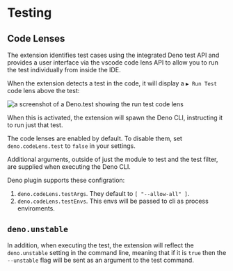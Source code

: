 # Testing

## Code Lenses

The extension identifies test cases using the integrated Deno test API and
provides a user interface via the vscode code lens API to allow you to run the
test individually from inside the IDE.

When the extension detects a test in the code, it will display a `▶ Run Test`
code lens above the test:

![a screenshot of a Deno.test showing the run test code lens](../screenshots/deno_test_code_lens.png "example of the test code lens")

When this is activated, the extension will spawn the Deno CLI, instructing it to
run just that test.

The code lenses are enabled by default. To disable them, set
`deno.codeLens.test` to `false` in your settings.

Additional arguments, outside of just the module to test and the test filter,
are supplied when executing the Deno CLI. 

Deno plugin supports these configration:

1. `deno.codeLens.testArgs`. They default to `[ "--allow-all" ]`. 
2. `deno.codeLens.testEnvs`. This envs will be passed to cli as process enviroments.

## `deno.unstable`
In addition, when executing the test, the extension will reflect the `deno.unstable` setting in
the command line, meaning that if it is `true` then the `--unstable` flag will
be sent as an argument to the test command.

